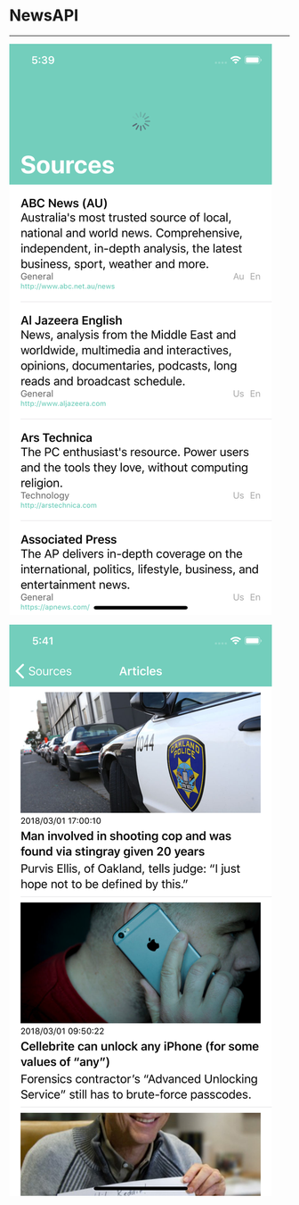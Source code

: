 # NewsAPI
---

![008.Sources](../../screenshot/008.Sources.png)

![008.Articles](../../screenshot/008.Articles.png)


